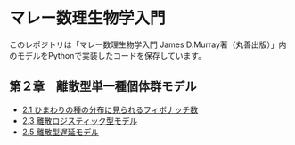 # マレー数理生物学入門
このレポジトリは「マレー数理生物学入門 James D.Murray著（丸善出版）」内のモデルをPythonで実装したコードを保存しています。

## 第２章　離散型単一種個体群モデル
- [2.1 ひまわりの種の分布に見られるフィボナッチ数](notebook/murray2_1.ipynb)
- [2.3 離散ロジスティック型モデル](notebook/murray2_3.ipynb)
- [2.5 離散型遅延モデル](notebook/murray2_5.ipynb)